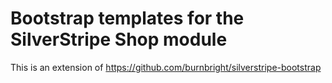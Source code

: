 # Bootstrap templates for the SilverStripe Shop module

This is an extension of https://github.com/burnbright/silverstripe-bootstrap